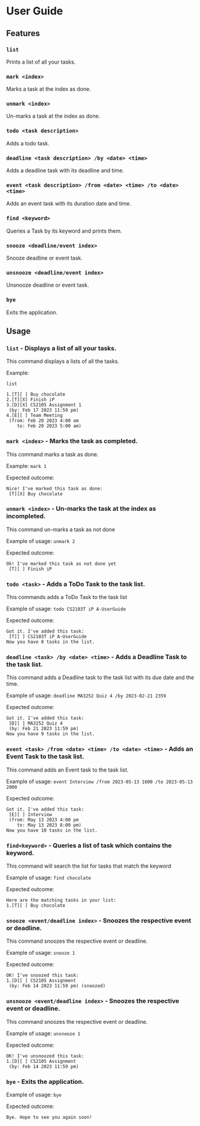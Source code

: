 # User Guide

## Features 
### `list`
Prints a list of all your tasks.
### `mark <index>`
Marks a task at the index as done.
### `unmark <index>`
Un-marks a task at the index as done.
### `todo <task description>`
Adds a todo task.
### `deadline <task description> /by <date> <time>`
Adds a deadline task with its deadline and time.
### `event <task description> /from <date> <time> /to <date> <time>`
Adds an event task with its duration date and time.
### `find <keyword>`
Queries a Task by its keyword and prints them.
### `snooze <deadline/event index>`
Snooze deadline or event task.
### `unsnooze <deadline/event index>`
Unsnooze deadline or event task.
### `bye`
Exits the application.

## Usage

### `list` - Displays a list of all your tasks.

This command displays a lists of all the tasks.

Example:

`list`

```
1.[T][ ] Buy chocolate
2.[T][X] Finish iP
3.[D][X] CS2105 Assignment 1
 (by: Feb 17 2023 11:59 pm)
4.[E][ ] Team Meeting
 (from: Feb 20 2023 4:00 am
    to: Feb 20 2023 5:00 am)
```

### `mark <index>` - Marks the task as completed.

This command marks a task as done.

Example:
`mark 1`

Expected outcome:
```
Nice! I've marked this task as done:
 [T][X] Buy chocolate
```

### `unmark <index>` - Un-marks the task at the index as incompleted.

This command un-marks a task as not done

Example of usage:
`unmark 2`

Expected outcome:
```
Ok! I've marked this task as not done yet
 [T][ ] Finish iP
```

### `todo <task>` - Adds a ToDo Task to the task list.

This commands adds a ToDo Task to the task list

Example of usage:
`todo CS2103T iP A-UserGuide`

Expected outcome:
```
Got it. I've added this task:
 [T][ ] CS2103T iP A-UserGuide
Now you have 8 tasks in the list.
```

### `deadline <task> /by <date> <time>` - Adds a Deadline Task to the task list.

This command adds a Deadline task to the task list with its due date and the time.

Example of usage:
`deadline MA3252 Quiz 4 /by 2023-02-21 2359`

Expected outcome:
```
Got it. I've added this task:
 [D][ ] MA3252 Quiz 4
 (by: Feb 21 2023 11:59 pm)
Now you have 9 tasks in the list.
```


### `event <task> /from <date> <time> /to <date> <time>` - Adds an Event Task to the task list.

This command adds an Event task to the task list.

Example of usage:
`event Interview /from 2023-05-13 1600 /to 2023-05-13 2000`

Expected outcome:
```
Got it. I've added this task:
 [E][ ] Interview
 (from: May 13 2023 4:00 pm
    to: May 13 2023 8:00 pm)
Now you have 10 tasks in the list.
```

### `find<keyword>` - Queries a list of task which contains the keyword.

This command will search the list for tasks that match the keyword

Example of usage:
`find chocolate`

Expected outcome:
```
Here are the matching tasks in your list:
1.[T][ ] Buy chocolate
```

### `snooze <event/deadline index>` - Snoozes the respective event or deadline.

This command snoozes the respective event or deadline.

Example of usage:
`snooze 1`

Expected outcome:
```
OK! I've snoozed this task:
1.[D][ ] CS2105 Assignment
 (by: Feb 14 2023 11:59 pm) (snoozed)
```

### `unsnooze <event/deadline index>` - Snoozes the respective event or deadline.

This command snoozes the respective event or deadline.

Example of usage:
`unsnooze 1`

Expected outcome:
```
OK! I've unsnoozed this task:
1.[D][ ] CS2105 Assignment
 (by: Feb 14 2023 11:59 pm)

```
### `bye` - Exits the application.

Example of usage:
`bye`

Expected outcome:
```
Bye. Hope to see you again soon!
```
